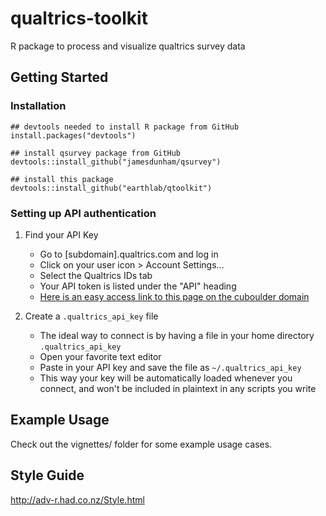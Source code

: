 # qualtrics-toolkit
R package to process and visualize qualtrics survey data

## Getting Started

### Installation

```
## devtools needed to install R package from GitHub
install.packages("devtools")

## install qsurvey package from GitHub
devtools::install_github("jamesdunham/qsurvey")

## install this package
devtools::install_github("earthlab/qtoolkit")
```

### Setting up API authentication

1. Find your API Key
   * Go to [subdomain].qualtrics.com and log in
   * Click on your user icon > Account Settings...
   * Select the Qualtrics IDs tab
   * Your API token is listed under the "API" heading
   * [Here is an easy access link to this page on the cuboulder domain](https://cuboulder.qualtrics.com/ControlPanel/?ClientAction=ChangePage&Section=QualtricsIdsSection)

2. Create a `.qualtrics_api_key` file
   * The ideal way to connect is by having a file in your home directory `.qualtrics_api_key`
   * Open your favorite text editor
   * Paste in your API key and save the file as `~/.qualtrics_api_key`
   * This way your key will be automatically loaded whenever you connect, and won't be included in plaintext in any scripts you write
   
## Example Usage

Check out the vignettes/ folder for some example usage cases.

## Style Guide

http://adv-r.had.co.nz/Style.html
